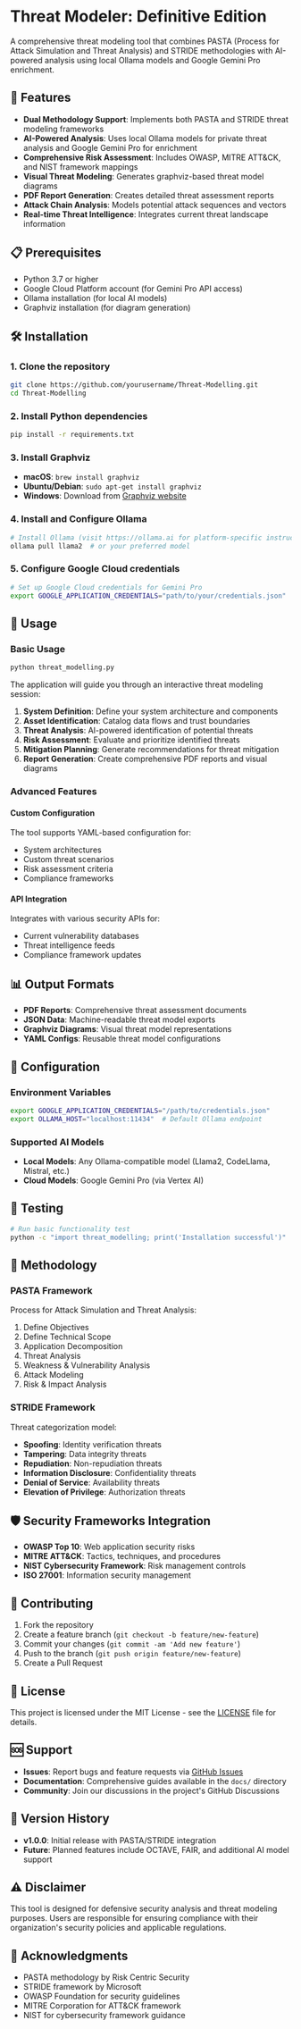 # Threat Modeler: Definitive Edition

A comprehensive threat modeling tool that combines PASTA (Process for Attack Simulation and Threat Analysis) and STRIDE methodologies with AI-powered analysis using local Ollama models and Google Gemini Pro enrichment.

## 🚀 Features

- **Dual Methodology Support**: Implements both PASTA and STRIDE threat modeling frameworks
- **AI-Powered Analysis**: Uses local Ollama models for private threat analysis and Google Gemini Pro for enrichment
- **Comprehensive Risk Assessment**: Includes OWASP, MITRE ATT&CK, and NIST framework mappings
- **Visual Threat Modeling**: Generates graphviz-based threat model diagrams
- **PDF Report Generation**: Creates detailed threat assessment reports
- **Attack Chain Analysis**: Models potential attack sequences and vectors
- **Real-time Threat Intelligence**: Integrates current threat landscape information

## 📋 Prerequisites

- Python 3.7 or higher
- Google Cloud Platform account (for Gemini Pro API access)
- Ollama installation (for local AI models)
- Graphviz installation (for diagram generation)

## 🛠️ Installation

### 1. Clone the repository
```bash
git clone https://github.com/yourusername/Threat-Modelling.git
cd Threat-Modelling
```

### 2. Install Python dependencies
```bash
pip install -r requirements.txt
```

### 3. Install Graphviz
- **macOS**: `brew install graphviz`
- **Ubuntu/Debian**: `sudo apt-get install graphviz`
- **Windows**: Download from [Graphviz website](https://graphviz.org/download/)

### 4. Install and Configure Ollama
```bash
# Install Ollama (visit https://ollama.ai for platform-specific instructions)
ollama pull llama2  # or your preferred model
```

### 5. Configure Google Cloud credentials
```bash
# Set up Google Cloud credentials for Gemini Pro
export GOOGLE_APPLICATION_CREDENTIALS="path/to/your/credentials.json"
```

## 🚀 Usage

### Basic Usage
```bash
python threat_modelling.py
```

The application will guide you through an interactive threat modeling session:

1. **System Definition**: Define your system architecture and components
2. **Asset Identification**: Catalog data flows and trust boundaries
3. **Threat Analysis**: AI-powered identification of potential threats
4. **Risk Assessment**: Evaluate and prioritize identified threats
5. **Mitigation Planning**: Generate recommendations for threat mitigation
6. **Report Generation**: Create comprehensive PDF reports and visual diagrams

### Advanced Features

#### Custom Configuration
The tool supports YAML-based configuration for:
- System architectures
- Custom threat scenarios
- Risk assessment criteria
- Compliance frameworks

#### API Integration
Integrates with various security APIs for:
- Current vulnerability databases
- Threat intelligence feeds
- Compliance framework updates

## 📊 Output Formats

- **PDF Reports**: Comprehensive threat assessment documents
- **JSON Data**: Machine-readable threat model exports
- **Graphviz Diagrams**: Visual threat model representations
- **YAML Configs**: Reusable threat model configurations

## 🔧 Configuration

### Environment Variables
```bash
export GOOGLE_APPLICATION_CREDENTIALS="/path/to/credentials.json"
export OLLAMA_HOST="localhost:11434"  # Default Ollama endpoint
```

### Supported AI Models
- **Local Models**: Any Ollama-compatible model (Llama2, CodeLlama, Mistral, etc.)
- **Cloud Models**: Google Gemini Pro (via Vertex AI)

## 🧪 Testing

```bash
# Run basic functionality test
python -c "import threat_modelling; print('Installation successful')"
```

## 📖 Methodology

### PASTA Framework
Process for Attack Simulation and Threat Analysis:
1. Define Objectives
2. Define Technical Scope
3. Application Decomposition
4. Threat Analysis
5. Weakness & Vulnerability Analysis
6. Attack Modeling
7. Risk & Impact Analysis

### STRIDE Framework
Threat categorization model:
- **Spoofing**: Identity verification threats
- **Tampering**: Data integrity threats
- **Repudiation**: Non-repudiation threats
- **Information Disclosure**: Confidentiality threats
- **Denial of Service**: Availability threats
- **Elevation of Privilege**: Authorization threats

## 🛡️ Security Frameworks Integration

- **OWASP Top 10**: Web application security risks
- **MITRE ATT&CK**: Tactics, techniques, and procedures
- **NIST Cybersecurity Framework**: Risk management controls
- **ISO 27001**: Information security management

## 🤝 Contributing

1. Fork the repository
2. Create a feature branch (`git checkout -b feature/new-feature`)
3. Commit your changes (`git commit -am 'Add new feature'`)
4. Push to the branch (`git push origin feature/new-feature`)
5. Create a Pull Request

## 📝 License

This project is licensed under the MIT License - see the [LICENSE](LICENSE) file for details.

## 🆘 Support

- **Issues**: Report bugs and feature requests via [GitHub Issues](https://github.com/yourusername/Threat-Modelling/issues)
- **Documentation**: Comprehensive guides available in the `docs/` directory
- **Community**: Join our discussions in the project's GitHub Discussions

## 🔄 Version History

- **v1.0.0**: Initial release with PASTA/STRIDE integration
- **Future**: Planned features include OCTAVE, FAIR, and additional AI model support

## ⚠️ Disclaimer

This tool is designed for defensive security analysis and threat modeling purposes. Users are responsible for ensuring compliance with their organization's security policies and applicable regulations.

## 🙏 Acknowledgments

- PASTA methodology by Risk Centric Security
- STRIDE framework by Microsoft
- OWASP Foundation for security guidelines
- MITRE Corporation for ATT&CK framework
- NIST for cybersecurity framework guidance
